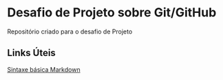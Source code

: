 # Desafio de Projeto sobre Git/GitHub
Repositório criado para o desafio de Projeto

## Links Úteis
[Sintaxe básica Markdown](https://www.markdownguide.org/basic-syntax/)
